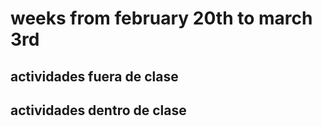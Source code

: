 # weeks from february 20th to march 3rd

## actividades fuera de clase


## actividades dentro de clase

